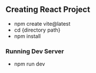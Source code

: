 ## Creating React Project
- npm create vite@latest
- cd {directory path}
- npm install

### Running Dev Server
- npm run dev
